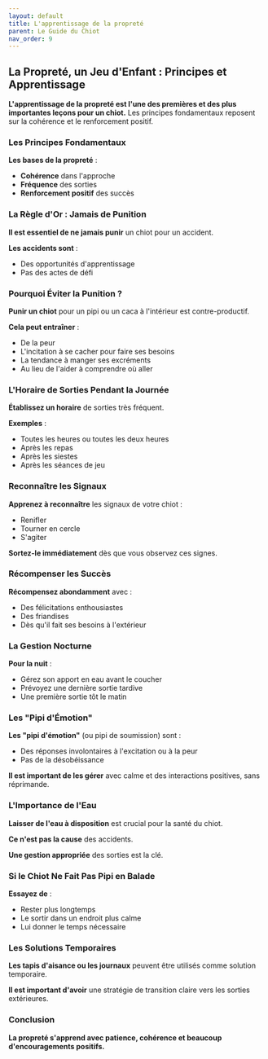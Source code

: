 ```yaml
---
layout: default
title: L'apprentissage de la propreté
parent: Le Guide du Chiot
nav_order: 9
---
```


## **La Propreté, un Jeu d'Enfant : Principes et Apprentissage**

**L'apprentissage de la propreté est l'une des premières et des plus importantes leçons pour un chiot.** Les principes fondamentaux reposent sur la cohérence et le renforcement positif.

### **Les Principes Fondamentaux**

**Les bases de la propreté** :
- **Cohérence** dans l'approche
- **Fréquence** des sorties
- **Renforcement positif** des succès

### **La Règle d'Or : Jamais de Punition**

**Il est essentiel de ne jamais punir** un chiot pour un accident.

**Les accidents sont** :
- Des opportunités d'apprentissage
- Pas des actes de défi

### **Pourquoi Éviter la Punition ?**

**Punir un chiot** pour un pipi ou un caca à l'intérieur est contre-productif.

**Cela peut entraîner** :
- De la peur
- L'incitation à se cacher pour faire ses besoins
- La tendance à manger ses excréments
- Au lieu de l'aider à comprendre où aller

### **L'Horaire de Sorties Pendant la Journée**

**Établissez un horaire** de sorties très fréquent.

**Exemples** :
- Toutes les heures ou toutes les deux heures
- Après les repas
- Après les siestes
- Après les séances de jeu

### **Reconnaître les Signaux**

**Apprenez à reconnaître** les signaux de votre chiot :
- Renifler
- Tourner en cercle
- S'agiter

**Sortez-le immédiatement** dès que vous observez ces signes.

### **Récompenser les Succès**

**Récompensez abondamment** avec :
- Des félicitations enthousiastes
- Des friandises
- Dès qu'il fait ses besoins à l'extérieur

### **La Gestion Nocturne**

**Pour la nuit** :
- Gérez son apport en eau avant le coucher
- Prévoyez une dernière sortie tardive
- Une première sortie tôt le matin

### **Les "Pipi d'Émotion"**

**Les "pipi d'émotion"** (ou pipi de soumission) sont :
- Des réponses involontaires à l'excitation ou à la peur
- Pas de la désobéissance

**Il est important de les gérer** avec calme et des interactions positives, sans réprimande.

### **L'Importance de l'Eau**

**Laisser de l'eau à disposition** est crucial pour la santé du chiot.

**Ce n'est pas la cause** des accidents.

**Une gestion appropriée** des sorties est la clé.

### **Si le Chiot Ne Fait Pas Pipi en Balade**

**Essayez de** :
- Rester plus longtemps
- Le sortir dans un endroit plus calme
- Lui donner le temps nécessaire

### **Les Solutions Temporaires**

**Les tapis d'aisance ou les journaux** peuvent être utilisés comme solution temporaire.

**Il est important d'avoir** une stratégie de transition claire vers les sorties extérieures.

### **Conclusion**

**La propreté s'apprend avec patience, cohérence et beaucoup d'encouragements positifs.** 
